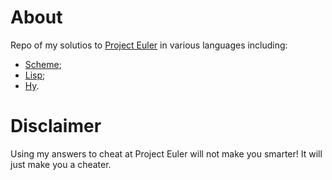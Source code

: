 # About
Repo of my solutios to [Project Euler](http://projecteuler.net/) in various
languages including:
* [Scheme](http://www.gnu.org/software/mit-scheme/);
* [Lisp](http://www.clisp.org/);
* [Hy](http://www.hylang.org/).

# Disclaimer
Using my answers to cheat at Project Euler will not make you smarter! It will
just make you a cheater.
